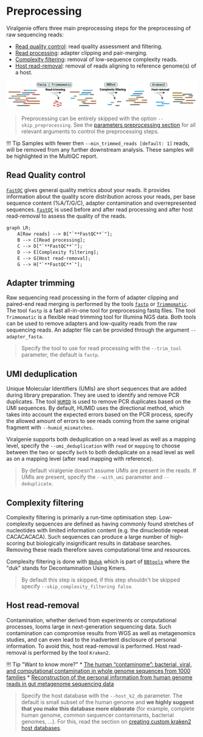 # Preprocessing

Viralgenie offers three main preprocessing steps for the preprocessing of raw sequencing reads:

- [Read quality control](#read-quality-control): read quality assessment and filtering.
- [Read processing](#read-processing): adapter clipping and pair-merging.
- [Complexity filtering](#complexity-filtering): removal of low-sequence complexity reads.
- [Host read-removal](#host-read-removal): removal of reads aligning to reference genome(s) of a host.

![preprocessing](../images/preprocessing.png)

> Preprocessing can be entirely skipped with the option `--skip_preprocessing`.
> See the [parameters preprocessing section](../parameters.md#preprocessing-options) for all relevant arguments to control the preprocessing steps.

!!! Tip
    Samples with fewer then `--min_trimmed_reads [default: 1]` reads, will be removed from any further downstream analysis. These samples will be highlighted in the MultiQC report.

## Read Quality control
[`FastQC`](https://www.bioinformatics.babraham.ac.uk/projects/fastqc/) gives general quality metrics about your reads. It provides information about the quality score distribution across your reads, per base sequence content (%A/T/G/C), adapter contamination and overrepresented sequences. [`FastQC`](https://www.bioinformatics.babraham.ac.uk/projects/fastqc/) is used before and after read processing and after host read-removal to assess the quality of the reads.

```mermaid
graph LR;
    A[Raw reads] --> B["`**FastQC**`"];
    B --> C[Read processing];
    C --> D["`**FastQC**`"];
    D --> E[Complexity filtering];
    E --> G[Host read-removal];
    G --> H["`**FastQC**`"];
```

## Adapter trimming

Raw sequencing read processing in the form of adapter clipping and paired-end read merging is performed by the tools [`fastp`](https://github.com/OpenGene/fastp) or [`Trimmomatic`](https://github.com/usadellab/Trimmomatic). The tool `fastp` is a fast all-in-one tool for preprocessing fastq files. The tool `Trimmomatic` is a flexible read trimming tool for Illumina NGS data. Both tools can be used to remove adapters and low-quality reads from the raw sequencing reads. An adapter file can be provided through the argument `--adapter_fasta`.

> Specify the tool to use for read processing with the `--trim_tool` parameter, the default is `fastp`.

## UMI deduplication

Unique Molecular Identifiers (UMIs) are short sequences that are added during library preparation. They are used to identify and remove PCR duplicates. The tool [`HUMID`](https://humid.readthedocs.io/en/latest/usage.html) is used to remove PCR duplicates based on the UMI sequences. By default, HUMID uses the directional method, which takes into account the expected errors based on the PCR process, specify the allowed amount of errors to see reads coming from the same original fragment with `--humid_mismatches`.

Viralgenie supports both deduplication on a read level as well as a mapping level, specify the `--umi_deduplication` with `read` or `mapping` to choose between the two or specify `both` to both deduplicate on a read level as well as on a mapping level (after read mapping with reference).

> By default viralgenie doesn't assume UMIs are present in the reads. If UMIs are present, specify the `--with_umi` parameter and `--deduplicate`.

## Complexity filtering

Complexity filtering is primarily a run-time optimisation step. Low-complexity sequences are defined as having commonly found stretches of nucleotides with limited information content (e.g. the dinucleotide repeat CACACACACA). Such sequences can produce a large number of high-scoring but biologically insignificant results in database searches. Removing these reads therefore saves computational time and resources.

Complexity filtering is done with [`Bbduk`](https://jgi.doe.gov/data-and-tools/software-tools/bbtools/bb-tools-user-guide/bbduk-guide/) which is part of [`BBtools`](https://jgi.doe.gov/data-and-tools/software-tools/bbtools/) where the "duk" stands for Decontamination Using Kmers.

> By default this step is skipped, if this step shouldn't be skipped specify `--skip_complexity_filtering false`.

## Host read-removal

Contamination, whether derived from experiments or computational processes, looms large in next-generation sequencing data. Such contamination can compromise results from WGS as well as metagenomics studies, and can even lead to the inadvertent disclosure of personal information. To avoid this, host read-removal is performed. Host read-removal is performed by the tool `Kraken2`.


!!! Tip "Want to know more?"
    * [The human “contaminome”: bacterial, viral, and computational contamination in whole genome sequences from 1000 families](https://www.nature.com/articles/s41598-022-13269-z)
    * [Reconstruction of the personal information from human genome reads in gut metagenome sequencing data](https://www.nature.com/articles/s41564-023-01381-3)

> Specify the host database with the `--host_k2_db` parameter. The default is small subset of the human genome and **we highly suggest that you make this database more elaborate** (for example, complete human genome, common sequencer contaminants, bacterial genomes, ...). For this, read the section on [creating custom kraken2 host databases](../customisation/databases.md#kraken2-databases).
